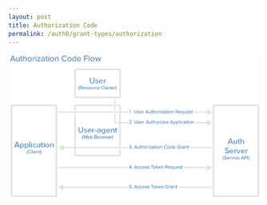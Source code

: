 ```yaml
---
layout: post
title: Authorization Code
permalink: /auth0/grant-types/authorization
---
```


![grant-authorization-code.png](https://github.com/arpit04tripathi/files-cdn/raw/cdn/auth0/grant-authorization-code.png)
